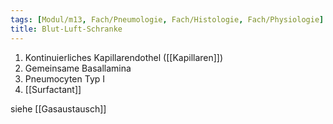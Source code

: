 ```yaml
---
tags: [Modul/m13, Fach/Pneumologie, Fach/Histologie, Fach/Physiologie]
title: Blut-Luft-Schranke
---
```

1. Kontinuierliches Kapillarendothel ([[Kapillaren]])
2. Gemeinsame Basallamina
3. Pneumocyten Typ I
4. [[Surfactant]]

siehe [[Gasaustausch]]